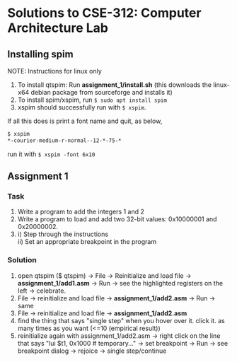 # Solutions to CSE-312: Computer Architecture Lab

## Installing spim
NOTE: Instructions for linux only
1. To install qtspim: Run **assignment\_1/install.sh** (this downloads the linux-x64 debian package from sourceforge and installs it)
2. To install spim/xspim, run `$ sudo apt install spim`
3. xspim should successfully run with `$ xspim`.

If all this does is print a font name and quit, as below,
```bash
$ xspim
*-courier-medium-r-normal--12-*-75-*
```
run it with `$ xspim -font 6x10`

## Assignment 1

### Task
1. Write a program to add the integers 1 and 2
2. Write a program to load and add two 32-bit values: 0x10000001 and 0x20000002.
3. i) Step through the instructions  
   ii) Set an appropriate breakpoint in the program

### Solution
1. open qtspim ($ qtspim) -> File -> Reinitialize and load file -> **assignment\_1/add1.asm** -> Run ->  see the highlighted registers on the left -> celebrate.
2. File -> reinitialize and load file -> **assignment\_1/add2.asm** -> Run -> same
3. File -> reinitialize and load file ->  **assignment\_1/add2.asm**
  1. find the thing that says "single step" when you hover over it. click it. as many times as you want (<=10 (empirical result))
  2. reinitialize again with assignment\_1/add2.asm -> right click on the line that says "lui $t1, 0x1000 # temporary..." -> set breakpoint -> Run -> see breakpoint dialog -> rejoice -> single step/continue
